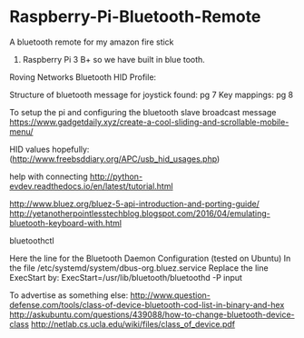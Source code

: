 # Raspberry-Pi-Bluetooth-Remote
A bluetooth remote for my amazon fire stick


1. Raspberry Pi 3 B+ so we have built in blue tooth.


Roving Networks Bluetooth HID Profile:

Structure of bluetooth message for joystick found: pg 7 
Key mappings: pg 8

To setup the pi and configuring the bluetooth slave broadcast message
https://www.gadgetdaily.xyz/create-a-cool-sliding-and-scrollable-mobile-menu/


HID values hopefully:(http://www.freebsddiary.org/APC/usb_hid_usages.php)

help with connecting
http://python-evdev.readthedocs.io/en/latest/tutorial.html



http://www.bluez.org/bluez-5-api-introduction-and-porting-guide/
http://yetanotherpointlesstechblog.blogspot.com/2016/04/emulating-bluetooth-keyboard-with.html

 bluetoothctl


Here the line for the Bluetooth Daemon Configuration (tested on Ubuntu)
In the file /etc/systemd/system/dbus-org.bluez.service
Replace the line ExecStart by:
ExecStart=/usr/lib/bluetooth/bluetoothd -P input

To advertise as something else: http://www.question-defense.com/tools/class-of-device-bluetooth-cod-list-in-binary-and-hex
                               http://askubuntu.com/questions/439088/how-to-change-bluetooth-device-class
                               http://netlab.cs.ucla.edu/wiki/files/class_of_device.pdf
